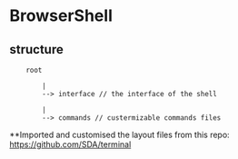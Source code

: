 BrowserShell
==============

structure
------------
        root

            |
            --> interface // the interface of the shell
 
            |
            --> commands // custermizable commands files
    
    

**Imported and customised the layout files from this repo: https://github.com/SDA/terminal


